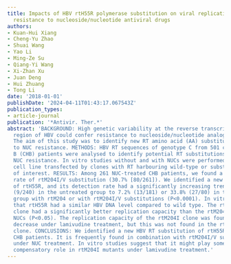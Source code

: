 ```yaml
---
title: Impacts of HBV rtH55R polymerase substitution on viral replication and rtM204I/V
  resistance to nucleoside/nucleotide antiviral drugs
authors:
- Kuan-Hui Xiang
- Cheng-Yu Zhao
- Shuai Wang
- Yao Li
- Ming-Ze Su
- Qiang-Yi Wang
- Xi-Zhan Xu
- Juan Deng
- Hui Zhuang
- Tong Li
date: '2018-01-01'
publishDate: '2024-04-11T01:43:17.067543Z'
publication_types:
- article-journal
publication: '*Antivir. Ther.*'
abstract: 'BACKGROUND: High genetic variability at the reverse transcriptase (RT)
  region of HBV could confer resistance to nucleoside/nucleotide analogues (NUCs).
  The aim of this study was to identify new RT amino acid (AA) substitutions related
  to NUC resistance. METHODS: HBV RT sequences of genotype C from 501 chronic hepatitis
  B (CHB) patients were analysed to identify potential RT substitutions related to
  NUC resistance. In vitro studies without and with NUCs were performed in a HepG2
  cell line transfected by clones with RT harbouring wild-type or substituted AA(s)
  of interest. RESULTS: Among 261 NUC-treated CHB patients, we found a high detection
  rate of rtM204I/V substitution (30.7% [80/261]). We identified a new substitution
  of rtH55R, and its detection rate had a significantly increasing trend from 3.8%
  (9/240) in the untreated group to 7.2% (13/181) or 33.8% (27/80) in the treated
  group with rtM204 or with rtM204I/V substitutions (P<0.0001). In vitro studies showed
  that rtH55R had a similar HBV DNA level compared to wild type. The rtH55R+rtM204I
  clone had a significantly better replication capacity than the rtM204I clone without
  NUCs (P<0.05). The replication capacity of the rtM204I clone was found to significantly
  decrease under lamivudine treatment, but this was not found in the rtH55R+rtM204I
  clone. CONCLUSIONS: We identified a new HBV RT substitution of rtH55R in genotype-C-infected
  CHB patients. It is frequently found in combination with rtM204I/V substitution
  under NUC treatment. In vitro studies suggest that it might play some replication
  compensatory role in rtM204I mutants under lamivudine treatment.'
---
```

